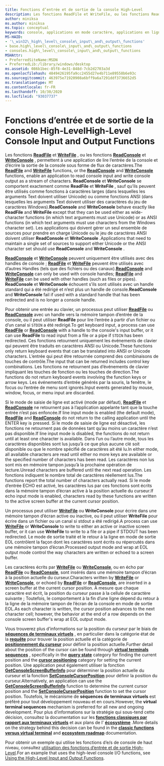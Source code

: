 ```yaml
---
title: Fonctions d’entrée et de sortie de la console High-Level
description: Les fonctions ReadFile et WriteFile, ou les fonctions ReadConsole et WriteConsole, permettent à une application de lire l’entrée de la console et d’écrire la sortie de la console sous forme de flux de caractères.
author: miniksa
ms.author: miniksa
ms.topic: conceptual
keywords: console, applications en mode caractère, applications en ligne de commande, applications de terminal, API console
MS-HAID:
- '\_win32\_high\_level\_console\_input\_and\_output\_functions'
- base.high\_level\_console\_input\_and\_output\_functions
- consoles.high\_level\_console\_input\_and\_output\_functions
MSHAttr:
- PreferredSiteName:MSDN
- PreferredLib:/library/windows/desktop
ms.assetid: 086b1bec-85f8-4e31-848d-7cb2d2703a3d
ms.openlocfilehash: 4849426195fa9cc2455d27e4b711e89558b6e93c
ms.sourcegitcommit: 463975e71920908a6bff9a6a7291ddf3736652d5
ms.translationtype: MT
ms.contentlocale: fr-FR
ms.lasthandoff: 10/30/2020
ms.locfileid: "93037737"
---
```

# <a name="high-level-console-input-and-output-functions"></a><span data-ttu-id="e6d9f-104">Fonctions d’entrée et de sortie de la console High-Level</span><span class="sxs-lookup"><span data-stu-id="e6d9f-104">High-Level Console Input and Output Functions</span></span>

<span data-ttu-id="e6d9f-105">Les fonctions [**ReadFile**](https://msdn.microsoft.com/library/windows/desktop/aa365467) et [**WriteFile**](https://msdn.microsoft.com/library/windows/desktop/aa365747) , ou les fonctions [**ReadConsole**](readconsole.md) et [**WriteConsole**](writeconsole.md) , permettent à une application de lire l’entrée de la console et d’écrire la sortie de la console sous forme de flux de caractères.</span><span class="sxs-lookup"><span data-stu-id="e6d9f-105">The [**ReadFile**](https://msdn.microsoft.com/library/windows/desktop/aa365467) and [**WriteFile**](https://msdn.microsoft.com/library/windows/desktop/aa365747) functions, or the [**ReadConsole**](readconsole.md) and [**WriteConsole**](writeconsole.md) functions, enable an application to read console input and write console output as a stream of characters.</span></span> <span data-ttu-id="e6d9f-106">**ReadConsole** et **WriteConsole** se comportent exactement comme **ReadFile** et **WriteFile** , sauf qu’ils peuvent être utilisés comme fonctions à caractères larges (dans lesquelles les arguments Text doivent utiliser Unicode) ou comme fonctions ANSI (dans lesquelles les arguments Text doivent utiliser des caractères du jeu de caractères Windows).</span><span class="sxs-lookup"><span data-stu-id="e6d9f-106">**ReadConsole** and **WriteConsole** behave exactly like **ReadFile** and **WriteFile** except that they can be used either as wide-character functions (in which text arguments must use Unicode) or as ANSI functions (in which text arguments must use characters from the Windows character set).</span></span> <span data-ttu-id="e6d9f-107">Les applications qui doivent gérer un seul ensemble de sources pour prendre en charge Unicode ou le jeu de caractères ANSI doivent utiliser **ReadConsole** et **WriteConsole** .</span><span class="sxs-lookup"><span data-stu-id="e6d9f-107">Applications that need to maintain a single set of sources to support either Unicode or the ANSI character set should use **ReadConsole** and **WriteConsole** .</span></span>

<span data-ttu-id="e6d9f-108">[**ReadConsole**](readconsole.md) et [**WriteConsole**](writeconsole.md) peuvent uniquement être utilisés avec des handles de console ; [**ReadFile**](https://msdn.microsoft.com/library/windows/desktop/aa365467) et [**WriteFile**](https://msdn.microsoft.com/library/windows/desktop/aa365747) peuvent être utilisés avec d’autres Handles (tels que des fichiers ou des canaux).</span><span class="sxs-lookup"><span data-stu-id="e6d9f-108">[**ReadConsole**](readconsole.md) and [**WriteConsole**](writeconsole.md) can only be used with console handles; [**ReadFile**](https://msdn.microsoft.com/library/windows/desktop/aa365467) and [**WriteFile**](https://msdn.microsoft.com/library/windows/desktop/aa365747) can be used with other handles (such as files or pipes).</span></span> <span data-ttu-id="e6d9f-109">**ReadConsole** et **WriteConsole** échouent s’ils sont utilisés avec un handle standard qui a été redirigé et n’est plus un handle de console.</span><span class="sxs-lookup"><span data-stu-id="e6d9f-109">**ReadConsole** and **WriteConsole** fail if used with a standard handle that has been redirected and is no longer a console handle.</span></span>

<span data-ttu-id="e6d9f-110">Pour obtenir une entrée au clavier, un processus peut utiliser [**ReadFile**](https://msdn.microsoft.com/library/windows/desktop/aa365467) ou [**ReadConsole**](readconsole.md) avec un handle vers la mémoire tampon d’entrée de la console, ou il peut utiliser **ReadFile** pour lire l’entrée à partir d’un fichier ou d’un canal si `STDIN` a été redirigé.</span><span class="sxs-lookup"><span data-stu-id="e6d9f-110">To get keyboard input, a process can use [**ReadFile**](https://msdn.microsoft.com/library/windows/desktop/aa365467) or [**ReadConsole**](readconsole.md) with a handle to the console's input buffer, or it can use **ReadFile** to read input from a file or a pipe if `STDIN` has been redirected.</span></span> <span data-ttu-id="e6d9f-111">Ces fonctions retournent uniquement les événements de clavier qui peuvent être traduits en caractères ANSI ou Unicode.</span><span class="sxs-lookup"><span data-stu-id="e6d9f-111">These functions only return keyboard events that can be translated into ANSI or Unicode characters.</span></span> <span data-ttu-id="e6d9f-112">L’entrée qui peut être retournée comprend des combinaisons de touches de contrôle.</span><span class="sxs-lookup"><span data-stu-id="e6d9f-112">The input that can be returned includes control key combinations.</span></span> <span data-ttu-id="e6d9f-113">Les fonctions ne retournent pas d’événements de clavier impliquant les touches de fonction ou les touches de direction.</span><span class="sxs-lookup"><span data-stu-id="e6d9f-113">The functions do not return keyboard events involving the function keys or arrow keys.</span></span> <span data-ttu-id="e6d9f-114">Les événements d’entrée générés par la souris, la fenêtre, le focus ou l’entrée de menu sont ignorés.</span><span class="sxs-lookup"><span data-stu-id="e6d9f-114">Input events generated by mouse, window, focus, or menu input are discarded.</span></span>

<span data-ttu-id="e6d9f-115">Si le mode de saisie de ligne est activé (mode par défaut), [**ReadFile**](https://msdn.microsoft.com/library/windows/desktop/aa365467) et [**ReadConsole**](readconsole.md) ne retournent pas à l’application appelante tant que la touche entrée n’est pas enfoncée.</span><span class="sxs-lookup"><span data-stu-id="e6d9f-115">If line input mode is enabled (the default mode), [**ReadFile**](https://msdn.microsoft.com/library/windows/desktop/aa365467) and [**ReadConsole**](readconsole.md) do not return to the calling application until the ENTER key is pressed.</span></span> <span data-ttu-id="e6d9f-116">Si le mode de saisie de ligne est désactivé, les fonctions ne retournent pas de données tant qu’au moins un caractère n’est pas disponible.</span><span class="sxs-lookup"><span data-stu-id="e6d9f-116">If line input mode is disabled, the functions do not return until at least one character is available.</span></span> <span data-ttu-id="e6d9f-117">Dans l’un ou l’autre mode, tous les caractères disponibles sont lus jusqu’à ce que plus aucune clé soit disponible ou que le nombre spécifié de caractères ait été lu.</span><span class="sxs-lookup"><span data-stu-id="e6d9f-117">In either mode, all available characters are read until either no more keys are available or the specified number of characters has been read.</span></span> <span data-ttu-id="e6d9f-118">Les caractères non lus sont mis en mémoire tampon jusqu’à la prochaine opération de lecture.</span><span class="sxs-lookup"><span data-stu-id="e6d9f-118">Unread characters are buffered until the next read operation.</span></span> <span data-ttu-id="e6d9f-119">Les fonctions indiquent le nombre total de caractères réellement lus.</span><span class="sxs-lookup"><span data-stu-id="e6d9f-119">The functions report the total number of characters actually read.</span></span> <span data-ttu-id="e6d9f-120">Si le mode d’entrée ECHO est activé, les caractères lus par ces fonctions sont écrits dans la mémoire tampon d’écran active à la position actuelle du curseur.</span><span class="sxs-lookup"><span data-stu-id="e6d9f-120">If echo input mode is enabled, characters read by these functions are written to the active screen buffer at the current cursor position.</span></span>

<span data-ttu-id="e6d9f-121">Un processus peut utiliser [**WriteFile**](https://msdn.microsoft.com/library/windows/desktop/aa365747) ou **WriteConsole** pour écrire dans une mémoire tampon d’écran active ou inactive, ou il peut utiliser **WriteFile** pour écrire dans un fichier ou un canal si stdout a été redirigé.</span><span class="sxs-lookup"><span data-stu-id="e6d9f-121">A process can use [**WriteFile**](https://msdn.microsoft.com/library/windows/desktop/aa365747) or **WriteConsole** to write to either an active or inactive screen buffer, or it can use **WriteFile** to write to a file or a pipe if STDOUT has been redirected.</span></span> <span data-ttu-id="e6d9f-122">Le mode de sortie traité et le retour à la ligne en mode de sortie EOL contrôlent la façon dont les caractères sont écrits ou répercutés dans une mémoire tampon d’écran.</span><span class="sxs-lookup"><span data-stu-id="e6d9f-122">Processed output mode and wrap at EOL output mode control the way characters are written or echoed to a screen buffer.</span></span>

<span data-ttu-id="e6d9f-123">Les caractères écrits par [**WriteFile**](https://msdn.microsoft.com/library/windows/desktop/aa365747) ou [**WriteConsole**](writeconsole.md), ou en écho par [**ReadFile**](https://msdn.microsoft.com/library/windows/desktop/aa365467) ou [**ReadConsole**](readconsole.md), sont insérés dans une mémoire tampon d’écran à la position actuelle du curseur.</span><span class="sxs-lookup"><span data-stu-id="e6d9f-123">Characters written by [**WriteFile**](https://msdn.microsoft.com/library/windows/desktop/aa365747) or [**WriteConsole**](writeconsole.md), or echoed by [**ReadFile**](https://msdn.microsoft.com/library/windows/desktop/aa365467) or [**ReadConsole**](readconsole.md), are inserted in a screen buffer at the current cursor position.</span></span> <span data-ttu-id="e6d9f-124">À mesure que chaque caractère est écrit, la position du curseur passe à la cellule de caractère suivante ; Toutefois, le comportement à la fin d’une ligne dépend du retour à la ligne de la mémoire tampon de l’écran de la console en mode de sortie EOL.</span><span class="sxs-lookup"><span data-stu-id="e6d9f-124">As each character is written, the cursor position advances to the next character cell; however, the behavior at the end of a row depends on the console screen buffer's wrap at EOL output mode.</span></span>

<span data-ttu-id="e6d9f-125">Vous trouverez plus d’informations sur la position du curseur par le biais de **[séquences de terminaux virtuels](console-virtual-terminal-sequences.md)** , en particulier dans la catégorie état de la **[requête](console-virtual-terminal-sequences.md#query-state)** pour trouver la position actuelle et la catégorie de **[positionnement du curseur](console-virtual-terminal-sequences.md#cursor-positioning)** pour définir la position actuelle.</span><span class="sxs-lookup"><span data-stu-id="e6d9f-125">Further detail about the position of the cursor can be found through **[virtual terminals sequences](console-virtual-terminal-sequences.md)** , specifically in the **[query state](console-virtual-terminal-sequences.md#query-state)** category for finding the current position and the **[cursor positioning](console-virtual-terminal-sequences.md#cursor-positioning)** category for setting the current position.</span></span> <span data-ttu-id="e6d9f-126">Une application peut également utiliser la fonction [**GetConsoleScreenBufferInfo**](getconsolescreenbufferinfo.md) pour déterminer la position actuelle du curseur et la fonction [**SetConsoleCursorPosition**](setconsolecursorposition.md) pour définir la position du curseur.</span><span class="sxs-lookup"><span data-stu-id="e6d9f-126">Alternatively, an application can use the [**GetConsoleScreenBufferInfo**](getconsolescreenbufferinfo.md) function to determine the current cursor position and the [**SetConsoleCursorPosition**](setconsolecursorposition.md) function to set the cursor position.</span></span> <span data-ttu-id="e6d9f-127">Toutefois, le mécanisme de **séquences de terminaux virtuels** est préféré pour tout développement nouveau et en cours.</span><span class="sxs-lookup"><span data-stu-id="e6d9f-127">However, the **virtual terminal sequences** mechanism is preferred for all new and ongoing development.</span></span> <span data-ttu-id="e6d9f-128">Pour plus d’informations sur la stratégie qui sous-tend cette décision, consultez la documentation sur les **[fonctions classiques par rapport aux terminaux virtuels](classic-vs-vt.md)** et aux plans de l' **[écosystème](ecosystem-roadmap.md)** .</span><span class="sxs-lookup"><span data-stu-id="e6d9f-128">More details on the strategy behind this decision can be found in the **[classic functions versus virtual terminal](classic-vs-vt.md)** and **[ecosystem roadmap](ecosystem-roadmap.md)** documentation.</span></span>

<span data-ttu-id="e6d9f-129">Pour obtenir un exemple qui utilise les fonctions d’e/s de console de haut niveau, consultez [utilisation des fonctions d’entrée et de sortie High-Level](using-the-high-level-input-and-output-functions.md).</span><span class="sxs-lookup"><span data-stu-id="e6d9f-129">For an example that uses the high-level console I/O functions, see [Using the High-Level Input and Output Functions](using-the-high-level-input-and-output-functions.md).</span></span>
